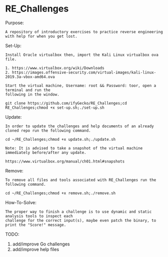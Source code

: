 # RE_Challenges
Purpose:

    A repository of introductory exercises to practice reverse engineering with help for when you get lost.

Set-Up:

    Install Oracle virtualbox then, import the Kali Linux virtualbox ova file.
  
    1. https://www.virtualbox.org/wiki/Downloads 
    2. https://images.offensive-security.com/virtual-images/kali-linux-2019.3a-vbox-amd64.ova
    
    Start the virtual machine, Username: root && Password: toor, open a terminal and run the 
    following in the window.
    
    git clone https://github.com/ifyGecko/RE_Challenges;cd RE_Challenges;chmod +x set-up.sh;./set-up.sh
    
Update:
    
    In order to update the challenges and help documents of an already cloned repo run the following command.
    
    cd ~/RE_Challenges;chmod +x update.sh;./update.sh
    
    Note: It is advised to take a snapshot of the virtual machine immediately before/after any update.
    
    https://www.virtualbox.org/manual/ch01.html#snapshots

Remove:

    To remove all files and tools associated with RE_Challenges run the following command.
    
    cd ~/RE_Challenges;chmod +x remove.sh;./remove.sh

How-To-Solve:

    The proper way to finish a challenge is to use dynamic and static analysis tools to inspect each
    challenge for the correct input(s), maybe even patch the binary, to print the "Score!" message.

TODO:

1. add/improve Go challenges
2. add/improve help files

